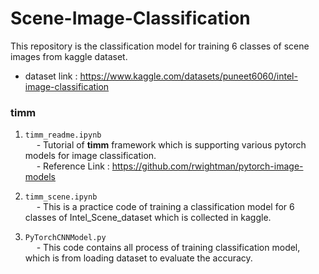 # Scene-Image-Classification

This repository is the classification model for training 6 classes of scene images from kaggle dataset.
- dataset link : https://www.kaggle.com/datasets/puneet6060/intel-image-classification


### timm

1) `timm_readme.ipynb`<br>
&emsp; - Tutorial of **timm** framework which is supporting various pytorch models for image classification.<br>
&emsp; - Reference Link : https://github.com/rwightman/pytorch-image-models<br>


2) `timm_scene.ipynb`<br>
&emsp; - This is a practice code of training a classification model for 6 classes of Intel_Scene_dataset which is collected in kaggle.<br>

3) `PyTorchCNNModel.py`<br>
&emsp; - This code contains all process of training classification model, which is from loading dataset to evaluate the accuracy.
